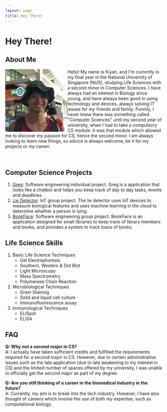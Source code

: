 ```yaml
---
layout: page
title: Hey There!
---
```

# Hey There!
## About Me 
<img src="images/kynapy.png" width="200px" align="left">

Hello! My name is Kiyan, and I'm currently in my final year in the National University of Singapore (NUS), studying Life Sciences with a second minor in Computer Sciences. I have always had an interest in Biology since young, and have always been good in using technology and devices, always solving IT issues for my friends and family. Funnily, I never knew there was something called "Computer Sciences" until my second year of university, when I had to take a compulsory CS module. It was that module which allowed me to discover my passion for CS, hence the second minor. I am always looking to learn new things, so advice is always welcome, be it for my projects or my career.
<br>
<br>
<br>

## Computer Science Projects
1. [Greg](http://kynapy.me/ip/): Software engineering individual project. Greg is a application that looks like a chatbot and helps you keep track of day to day tasks, events and deadlines. 
2. [Lie Detector](http://kynapy.me/cs3237-lie-detector/): IoT group project. The lie detector uses IoT devices to measure biological features and uses machine learning in the cloud to determine whether a person is lying.
3. [BookFace](https://ay2223s1-cs2103-f14-4.github.io/tp/): Software engineering group project. BookFace is an application designed for small libraries to keep track of library members and books, and provides a system to track loans of books.


## Life Science Skills
1. Basic Life Science Techniques
   - Gel Electrophoresis
   - Southern, Western & Dot Blot
   - Light Microscopy
   - Mass Spectrometry
   - Polymerase Chain Reaction
2. Microbiological Techniques
   - Gram Staining
   - Solid and liquid cell culture
   - Immunofluorescence assay
3. Immunological Techniques
   - ELISpot
   - ELISA

## FAQ
<b>Q: Why not a second major in CS? </b><br>
A: I actually have taken sufficient credits and fulfilled the requirements required for a second major in CS. However, due to certain administrative issues such as the late application (due to late awakening to my interest in CS) and the limited number of spaces offered by my university, I was unable to officially get the second major as part of my degree.

<b>Q: Are you still thinking of a career in the biomedical industry in the future? </b><br>
A: Currently, my aim is to break into the tech industry. However, I have also thought of careers which involve the use of both my expertise, such as computational biology.
